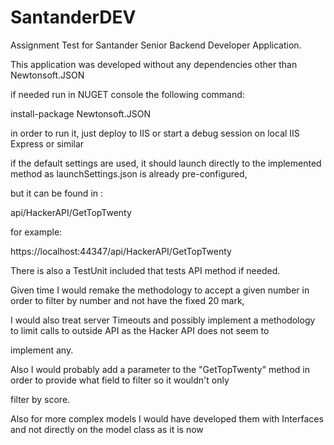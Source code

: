 # SantanderDEV
Assignment Test for Santander Senior Backend Developer Application.

This application was developed without any dependencies other than Newtonsoft.JSON

if needed run in NUGET console the following command:

install-package Newtonsoft.JSON

in order to run it, just deploy to IIS or start a debug session on local IIS Express or similar

if the default settings are used, it should launch directly to the implemented method as launchSettings.json is already pre-configured,

but it can be found in :

api/HackerAPI/GetTopTwenty

for example:

https://localhost:44347/api/HackerAPI/GetTopTwenty

There is also a TestUnit included that tests API method if needed.

Given time I would remake the methodology to accept a given number in order to filter by number and not have the fixed 20 mark,

I would also treat server Timeouts and possibly implement a methodology to limit calls to outside API as the Hacker API does not seem to

implement any.

Also I would probably add a parameter to the "GetTopTwenty" method in order to provide what field to filter so it wouldn't only

filter by score.

Also for more complex models I would have developed them with Interfaces and not directly on the model class as it is now
